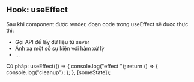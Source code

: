 ## Hook: useEffect
Sau khi component được render, đoạn code trong useEffect sẽ được thực thi:
- Gọi API để lấy dữ liệu từ sever
- Ánh xạ một số sự kiện với hàm xử lý
- ...

Cú pháp:
useEffect(() => {
    console.log("effect ");
    return () => {
        console.log("cleanup");
    };
}, [someState]);